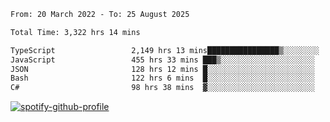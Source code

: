 <!--START_SECTION:waka-->

```txt
From: 20 March 2022 - To: 25 August 2025

Total Time: 3,322 hrs 14 mins

TypeScript                 2,149 hrs 13 mins████████████████▒░░░░░░░░   64.69 %
JavaScript                 455 hrs 33 mins ███▒░░░░░░░░░░░░░░░░░░░░░   13.71 %
JSON                       128 hrs 12 mins █░░░░░░░░░░░░░░░░░░░░░░░░   03.86 %
Bash                       122 hrs 6 mins  █░░░░░░░░░░░░░░░░░░░░░░░░   03.68 %
C#                         98 hrs 38 mins  ▓░░░░░░░░░░░░░░░░░░░░░░░░   02.97 %
```

<!--END_SECTION:waka-->
[![spotify-github-profile](https://spotify-github-profile.vercel.app/api/view?uid=c00zprrvy9xiloa9qnco3hmng&cover_image=true&theme=novatorem&show_offline=false&background_color=121212&bar_color=53b14f&bar_color_cover=false)](https://spotify-github-profile.vercel.app/api/view?uid=c00zprrvy9xiloa9qnco3hmng&redirect=true)



